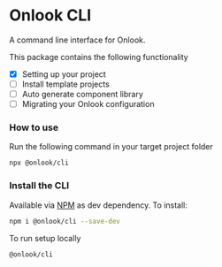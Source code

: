 # Onlook CLI
A command line interface for Onlook. 

This package contains the following functionality

- [x] Setting up your project
- [ ] Install template projects
- [ ] Auto generate component library
- [ ] Migrating your Onlook configuration

### How to use

Run the following command in your target project folder
```bash
npx @onlook/cli
```

### Install the CLI
Available via [NPM](https://www.npmjs.com) as dev dependency. To install:

```bash
npm i @onlook/cli --save-dev
```

To run setup locally
```bash
@onlook/cli
```